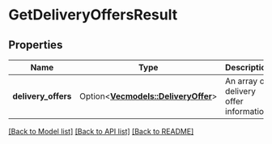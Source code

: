 # GetDeliveryOffersResult

## Properties

Name | Type | Description | Notes
------------ | ------------- | ------------- | -------------
**delivery_offers** | Option<[**Vec<models::DeliveryOffer>**](DeliveryOffer.md)> | An array of delivery offer information. | [optional]

[[Back to Model list]](../README.md#documentation-for-models) [[Back to API list]](../README.md#documentation-for-api-endpoints) [[Back to README]](../README.md)


